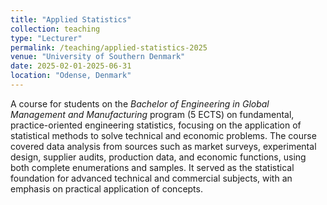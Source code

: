 ```yaml
---
title: "Applied Statistics"
collection: teaching
type: "Lecturer"
permalink: /teaching/applied-statistics-2025
venue: "University of Southern Denmark"
date: 2025-02-01-2025-06-31
location: "Odense, Denmark"
---
```


A course for students on the *Bachelor of Engineering in Global Management and Manufacturing* program (5 ECTS) on fundamental, practice-oriented engineering statistics, focusing on the application of statistical methods to solve technical and economic problems. The course covered data analysis from sources such as market surveys, experimental design, supplier audits, production data, and economic functions, using both complete enumerations and samples. It served as the statistical foundation for advanced technical and commercial subjects, with an emphasis on practical application of concepts. 